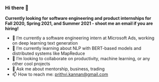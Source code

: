 ### Hi there 👋 

**Currently looking for software engineering and product internships for Fall 2020, Spring 2021, and Summer 2021 - shoot me an email if you are hiring!**

- 🔭 I’m currently a software engineering intern at Microsoft Ads, working on deep learning text generation 
- 🌱 I’m currently learning about NLP with BERT-based models and distributed systems like MapReduce
- 👯 I’m looking to collaborate on productivity, machine learning, or any other cool projects
- 💬 Ask me about mentorship, business, trading
- 📫 How to reach me: prithvi.kannan@gmail.com

<!--
**prithvikannan/prithvikannan** is a ✨ _special_ ✨ repository because its `README.md` (this file) appears on your GitHub profile.

Here are some ideas to get you started:

- 🔭 I’m currently working on ...
- 🌱 I’m currently learning ...
- 👯 I’m looking to collaborate on ...
- 🤔 I’m looking for help with ...
- 💬 Ask me about ...
- 📫 How to reach me: ...
- 😄 Pronouns: ...
- ⚡ Fun fact: ...
-->
